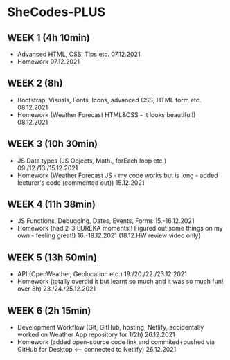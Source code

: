 # SheCodes-PLUS
## WEEK 1 (4h 10min)
* Advanced HTML, CSS, Tips etc. 07.12.2021
* Homework 07.12.2021

## WEEK 2 (8h)
* Bootstrap, Visuals, Fonts, Icons, advanced CSS, HTML form etc. 08.12.2021
* Homework (Weather Forecast HTML&CSS - it looks beautiful!) 08.12.2021

## WEEK 3 (10h 30min)
* JS Data types (JS Objects, Math., forEach loop etc.) 09./12./13./15.12.2021
* Homework (Weather Forecast JS - my code works but is long - added lecturer's code (commented out)) 15.12.2021

## WEEK 4 (11h 38min)
* JS Functions, Debugging, Dates, Events, Forms 15.-16.12.2021
* Homework (had 2-3 EUREKA moments!! Figured out some things on my own - feeling great!) 16.-18.12.2021 (18.12.HW review video only)

## WEEK 5 (13h 50min)
* API (OpenWeather, Geolocation etc.) 19./20./22./23.12.2021
* Homework (totally overdid it but learnt so much and it was so much fun! over 8h) 23./24./25.12.2021

## WEEK 6 (2h 15min)
* Development Workflow (Git, GitHub, hosting, Netlify, accidentally worked on Weather App repository for 1/2h) 26.12.2021
* Homework (added open-source code link and commited+pushed via GitHub for Desktop <-- connected to Netlify) 26.12.2021

